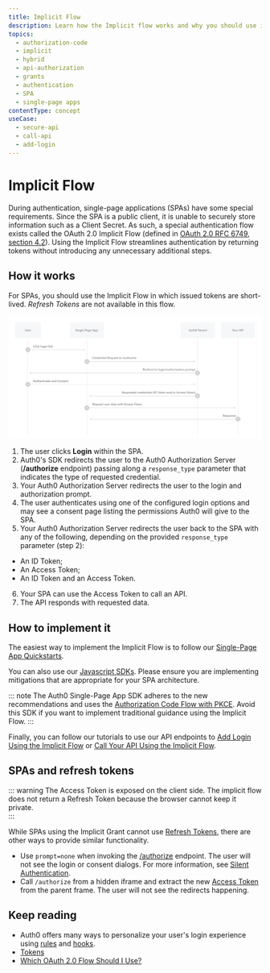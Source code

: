 ```yaml
---
title: Implicit Flow
description: Learn how the Implicit flow works and why you should use it for single-page apps (SPAs).
topics:
  - authorization-code
  - implicit
  - hybrid
  - api-authorization
  - grants
  - authentication
  - SPA
  - single-page apps
contentType: concept
useCase:
  - secure-api
  - call-api
  - add-login
---
```

# Implicit Flow

During authentication, single-page applications (SPAs) have some special requirements. Since the SPA is a public client, it is unable to securely store information such as a Client Secret. As such, a special authentication flow exists called the OAuth 2.0 Implicit Flow (defined in [OAuth 2.0 RFC 6749, section 4.2](https://tools.ietf.org/html/rfc6749#section-4.2)). Using the Implicit Flow streamlines authentication by returning tokens without introducing any unnecessary additional steps.

## How it works

For SPAs, you should use the Implicit Flow in which issued tokens are short-lived. <dfn data-key="refresh-token">Refresh Tokens</dfn> are not available in this flow. 

![Implicit Flow Authentication Sequence](/media/articles/flows/concepts/auth-sequence-implicit.png)

1. The user clicks **Login** within the SPA.
2. Auth0's SDK redirects the user to the Auth0 Authorization Server (**/authorize** endpoint) passing along a `response_type` parameter that indicates the type of requested credential.
3. Your Auth0 Authorization Server redirects the user to the login and authorization prompt.
4. The user authenticates using one of the configured login options and may see a consent page listing the permissions Auth0 will give to the SPA.
5. Your Auth0 Authorization Server redirects the user back to the SPA with any of the following, depending on the provided `response_type` parameter (step 2):
* An ID Token;
* An Access Token;
* An ID Token and an Access Token.
6. Your SPA can use the Access Token to call an API.
7. The API responds with requested data.

## How to implement it

The easiest way to implement the Implicit Flow is to follow our [Single-Page App Quickstarts](/quickstart/spa).

You can also use our [Javascript SDKs](/libraries). Please ensure you are implementing mitigations that are appropriate for your SPA architecture.

::: note
The Auth0 Single-Page App SDK adheres to the new recommendations and uses the [Authorization Code Flow with PKCE](/flows/concepts/auth-code-pkce). Avoid this SDK if you want to implement traditional guidance using the Implicit Flow.
:::

Finally, you can follow our tutorials to use our API endpoints to [Add Login Using the Implicit Flow](/flows/guides/implicit/add-login-implicit) or [Call Your API Using the Implicit Flow](/flows/guides/implicit/call-api-implicit).

## SPAs and refresh tokens

::: warning
The Access Token is exposed on the client side. The implicit flow does not return a Refresh Token because the browser cannot keep it private.  
:::

While SPAs using the Implicit Grant cannot use [Refresh Tokens](/tokens/concepts/refresh-tokens), there are other ways to provide similar functionality. 

- Use `prompt=none` when invoking the [/authorize](/api/authentication#implicit-grant) endpoint. The user will not see the login or consent dialogs. For more information, see [Silent Authentication](/api-auth/tutorials/silent-authentication). 
- Call `/authorize` from a hidden iframe and extract the new [Access Token](/tokens/concepts/access-tokens) from the parent frame. The user will not see the redirects happening.

## Keep reading

- Auth0 offers many ways to personalize your user's login experience using [rules](/rules) and [hooks](/hooks).
- [Tokens](/tokens)
- [Which OAuth 2.0 Flow Should I Use?](/api-auth/which-oauth-flow-to-use)
